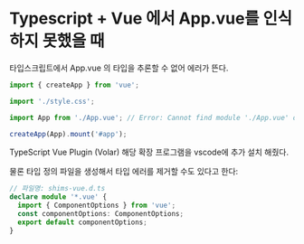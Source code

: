 # Typescript + Vue 에서 App.vue를 인식하지 못했을 때

타입스크립트에서 App.vue 의 타입을 추론할 수 없어 에러가 뜬다.

```ts
import { createApp } from 'vue';

import './style.css';

import App from './App.vue'; // Error: Cannot find module './App.vue' or its corresponding type declarations

createApp(App).mount('#app');
```

TypeScript Vue Plugin (Volar) 해당 확장 프로그램을 vscode에 추가 설치 해줬다.

물론 타입 정의 파일을 생성해서 타입 에러를 제거할 수도 있다고 한다:

```ts
// 파일명: shims-vue.d.ts
declare module '*.vue' {
  import { ComponentOptions } from 'vue';
  const componentOptions: ComponentOptions;
  export default componentOptions;
}
```

